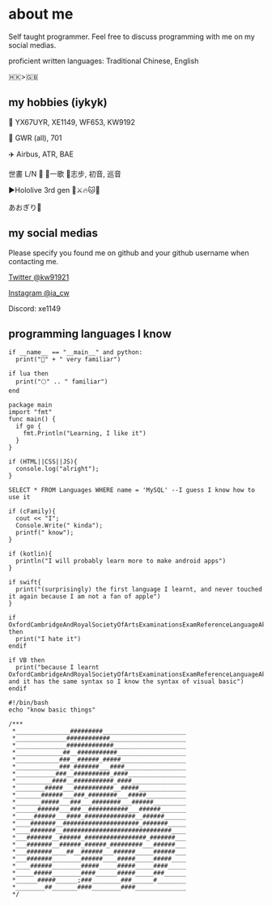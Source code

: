 # about me

Self taught programmer. Feel free to discuss programming with me on my social medias.

proficient written languages: Traditional Chinese, English

🇭🇰>🇬🇧

## my hobbies (iykyk)

🚌 YX67UYR, XE1149, WF653, KW9192

🚄 GWR (all), 701

✈️ Airbus, ATR, BAE

世畫 L/N 💫 💙一歌 💚志步, 初音, 巡音

▶️Hololive 3rd gen 🚢⚔️🔥🐱🐰

あおぎり🏫

## my social medias

Please specify you found me on github and your github username when contacting me.

[Twitter @kw91921](https://x.com/@kw91921)

[Instagram @ia_cw](https://instagram.com/ia_cw)

Discord: xe1149

## programming languages I know

```
if __name__ == "__main__" and python:
  print("🐍" + " very familiar")

if lua then
  print("🌕" .. " familiar")
end

package main
import "fmt"
func main() {
  if go {
    fmt.Println("Learning, I like it")
  }
}

if (HTML||CSS||JS){
  console.log("alright");
}

SELECT * FROM Languages WHERE name = 'MySQL' --I guess I know how to use it

if (cFamily){
  cout << "I";
  Console.Write(" kinda");
  printf(" know");
}

if (kotlin){
  println("I will probably learn more to make android apps")
}

if swift{
  print("(surprisingly) the first language I learnt, and never touched it again because I am not a fan of apple")
}

if OxfordCambridgeAndRoyalSocietyOfArtsExaminationsExamReferenceLanguageAkaPseudocodeAndBasicallyTheSameSyntaxAsVisualBasic then
  print("I hate it")
endif

if VB then
  print("because I learnt OxfordCambridgeAndRoyalSocietyOfArtsExaminationsExamReferenceLanguageAkaPseudocodeAndBasicallyTheSameSyntaxAsVisualBasic and it has the same syntax so I know the syntax of visual basic")
endif

#!/bin/bash
echo "know basic things"
```


```
/***
 *_______________#########_______________________
 *______________############_____________________
 *______________#############____________________
 *_____________##__###########___________________
 *____________###__######_#####__________________
 *____________###_#######___####_________________
 *___________###__##########_####________________
 *__________####__###########_####_______________
 *________#####___###########__#####_____________
 *_______######___###_########___#####___________
 *_______#####___###___########___######_________
 *______######___###__###########___######_______
 *_____######___####_##############__######______
 *____#######__#####################_#######_____
 *____#######__##############################____
 *___#######__######_#################_#######___
 *___#######__######_######_#########___######___
 *___#######____##__######___######_____######___
 *___#######________######____#####_____#####____
 *____######________#####_____#####_____####_____
 *_____#####________####______#####_____###______
 *______#####______;###________###______#________
 *________##_______####________####______________
 */
 ```